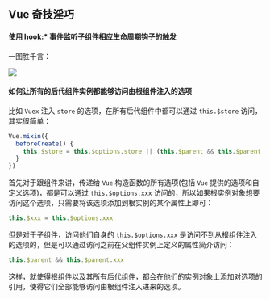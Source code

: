 ## Vue 奇技淫巧

#### 使用 hook:* 事件监听子组件相应生命周期钩子的触发

一图胜千言：

![](http://7xlolm.com1.z0.glb.clouddn.com/2018-03-06-code%E7%9A%84%E5%89%AF%E6%9C%AC.png)

#### 如何让所有的后代组件实例都能够访问由根组件注入的选项

比如 `Vuex` 注入 `store` 的选项，在所有后代组件中都可以通过 `this.$store` 访问，其实很简单：

```js
Vue.mixin({
  beforeCreate() {
    this.$store = this.$options.store || (this.$parent && this.$parent.$store)
  }
})
```

首先对于跟组件来讲，传递给 `Vue` 构造函数的所有选项(包括 `Vue` 提供的选项和自定义选项)，都是可以通过 `this.$options.xxx` 访问的，所以如果根实例对象想要访问这个选项，只需要将该选项添加到根实例的某个属性上即可：

```js
this.$xxx = this.$options.xxx
```

但是对于子组件，访问他们自身的 `this.$options.xxx` 是访问不到从根组件注入的选项的，但是可以通过访问之前在父组件实例上定义的属性简介访问：

```js
this.$parent && this.$parent.xxx
```

这样，就使得根组件以及其所有后代组件，都会在他们的实例对象上添加对选项的引用，使得它们全部能够访问由根组件注入进来的选项。
